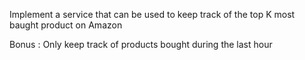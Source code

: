 Implement a service that can be used to keep track of the top K most baught product on Amazon 

Bonus : Only keep track of products bought during the last hour